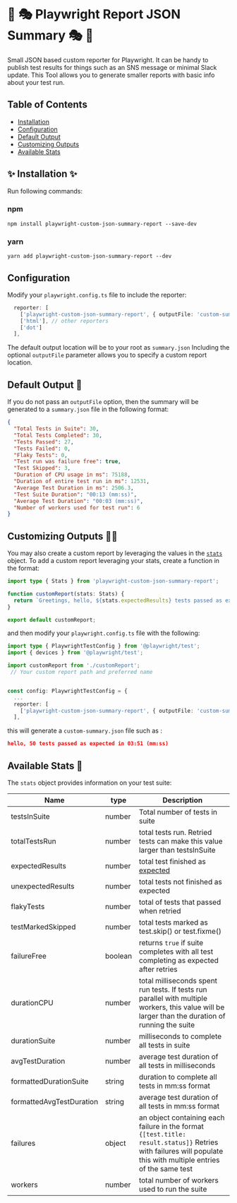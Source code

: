 # 📜 🎭 Playwright Report JSON Summary  🎭  📜

Small JSON based custom reporter for Playwright.
It can be handy to publish test results for things such as an SNS message or minimal Slack update. This Tool allows you to generate smaller reports with basic info about your test run.

## Table of Contents

* [Installation ](#-configuration-)
* [Configuration ](#-configuration-)
* [Default Output](#default-output-)
* [Customizing Outputs ](#customizing-outputs-)
* [Available Stats ](#available-stats-)

## ✨ Installation ✨

Run following commands:

### npm

`npm install playwright-custom-json-summary-report --save-dev`

### yarn

`yarn add playwright-custom-json-summary-report --dev`

## Configuration 

Modify your `playwright.config.ts` file to include the reporter:

```typescript
  reporter: [
    ['playwright-custom-json-summary-report', { outputFile: 'custom-summary.json' }]],
    ['html'], // other reporters
    ['dot']
  ],
```

The default output location will be to your root as `summary.json`  Including the optional `outputFile` parameter allows you to specify a custom report location.

## Default Output 📜

If you do not pass an `outputFile` option, then the summary will be generated to a `summary.json` file in the following format:

```JSON Format
{
  "Total Tests in Suite": 30,
  "Total Tests Completed": 30,
  "Tests Passed": 27,
  "Tests Failed": 0,
  "Flaky Tests": 0,
  "Test run was failure free": true,
  "Test Skipped": 3,
  "Duration of CPU usage in ms": 75188,
  "Duration of entire test run in ms": 12531,
  "Average Test Duration in ms": 2506.3,
  "Test Suite Duration": "00:13 (mm:ss)",
  "Average Test Duration": "00:03 (mm:ss)",
  "Number of workers used for test run": 6
}
```

## Customizing Outputs 👨‍💻

You may also create a custom report by leveraging the values in the [`stats`](#available-stats-🧰) object. To add a custom report leveraging your stats, create a function in the format:

```typescript
import type { Stats } from 'playwright-custom-json-summary-report';

function customReport(stats: Stats) {
  return `Greetings, hello, ${stats.expectedResults} tests passed as expected in ${stats.formattedDurationSuite}`;
}

export default customReport;
```

and then modify your `playwright.config.ts` file with the following:

```typescript
import type { PlaywrightTestConfig } from '@playwright/test';
import { devices } from '@playwright/test';

import customReport from './customReport';
 // Your custom report path and preferred name


const config: PlaywrightTestConfig = {
  ...
  reporter: [
    ['playwright-custom-json-summary-report', { outputFile: 'custom-summary.json', inputTemplate: customReport }]]
  ],

```

this will generate a `custom-summary.json` file such as :

```JSON
hello, 50 tests passed as expected in 03:51 (mm:ss)
```

## Available Stats 🧰

The `stats` object provides information on your test suite:

| **Name**                 | **type** | **Description**                                                                                                                                                  |
|--------------------------|----------|------------------------------------------------------------------------------------------------------------------------------------------------------------------|
| testsInSuite             | number   | Total number of tests in suite                                                                                                                                   |
| totalTestsRun            | number   | total tests run. Retried tests can make this value larger than testsInSuite                                                                                      |
| expectedResults          | number   | total test finished as [expected](https://playwright.dev/docs/api/class-testcase#test-case-expected-status)                                                      |
| unexpectedResults        | number   | total tests not finished as expected                                                                                                                             |
| flakyTests               | number   | total of tests that passed when retried                                                                                                                          |
| testMarkedSkipped        | number   | total tests marked as test.skip() or test.fixme()                                                                                                                |
| failureFree              | boolean  | returns `true` if suite completes with all test completing as expected after retries                                                                             |
| durationCPU              | number   | total milliseconds spent run tests. If tests run parallel with multiple workers, this value will be larger than the duration of running the suite                |
| durationSuite            | number   | milliseconds to complete all tests in suite                                                                                                                      |
| avgTestDuration          | number   | average test duration of all tests in milliseconds                                                                                                               |
| formattedDurationSuite   | string   | duration to complete all tests in mm:ss format                                                                                                                   |
| formattedAvgTestDuration | string   | average test duration of all tests in mm:ss format                                                                                                               |
| failures                 | object   | an object containing each failure  in the format `{[test.title: result.status]}` Retries with failures will populate this with multiple entries of the same test |
| workers                  | number   | total number of workers used to run the suite                                                                                                                    |
